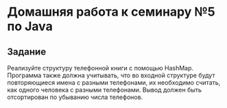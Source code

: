 # Домашняя работа к семинару №5 по Java

## Задание

Реализуйте структуру телефонной книги с помощью HashMap.
Программа также должна учитывать, что во входной структуре будут повторяющиеся имена с разными телефонами, их необходимо считать, как одного
человека с разными телефонами. Вывод должен быть отсортирован по убыванию числа телефонов.
